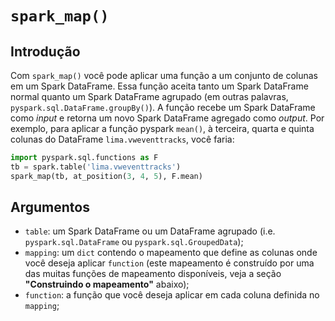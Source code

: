 # `spark_map()`
## Introdução

Com `spark_map()` você pode aplicar uma função a um conjunto de colunas em um Spark DataFrame. Essa função aceita tanto um Spark DataFrame normal quanto um Spark DataFrame agrupado (em outras palavras, `pyspark.sql.DataFrame.groupBy()`). A função recebe um Spark DataFrame como *input* e retorna um novo Spark DataFrame agregado como *output*. Por exemplo, para aplicar a função pyspark `mean()`, à terceira, quarta e quinta colunas do DataFrame `lima.vweventtracks`, você faria:

```python
import pyspark.sql.functions as F
tb = spark.table('lima.vweventtracks')
spark_map(tb, at_position(3, 4, 5), F.mean)
```

## Argumentos

- `table`: um Spark DataFrame ou um DataFrame agrupado (i.e. `pyspark.sql.DataFrame` ou `pyspark.sql.GroupedData`);
- `mapping`: um `dict` contendo o mapeamento que define as colunas onde você deseja aplicar `function` (este mapeamento é construído por uma das muitas funções de mapeamento disponíveis, veja a seção **"Construindo o mapeamento"** abaixo);
- `function`: a função que você deseja aplicar em cada coluna definida no `mapping`;